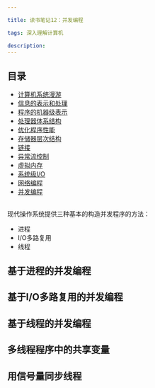 ```yaml
---

title: 读书笔记12：并发编程

tags: 深入理解计算机

description:
---
```



## 目录

- [计算机系统漫游](./读书笔记1-计算机系统漫游.html)
- [信息的表示和处理](./读书笔记2-信息的表示和处理.html)
- [程序的机器级表示]()
- [处理器体系结构]()
- [优化程序性能]()
- [存储器层次结构]()
- [链接]()
- [异常流控制]()
- [虚拟内存]()
- [系统级I/O]()
- [网络编程]()
- [并发编程]()


## 


现代操作系统提供三种基本的构造并发程序的方法：

- 进程
- I/O多路复用
- 线程


## 基于进程的并发编程



## 基于I/O多路复用的并发编程



## 基于线程的并发编程



## 多线程程序中的共享变量



## 用信号量同步线程
